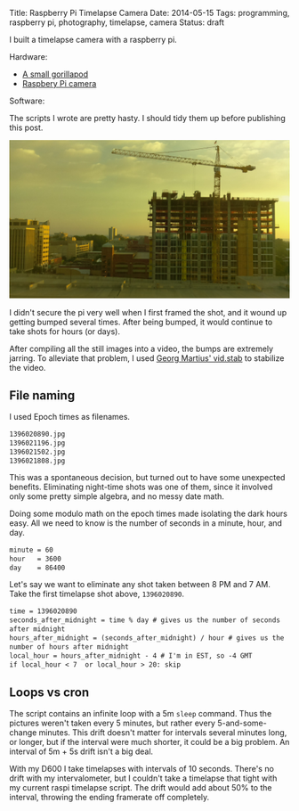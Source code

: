 Title: Raspberry Pi Timelapse Camera
Date: 2014-05-15
Tags: programming, raspberry pi, photography, timelapse, camera
Status: draft

I built a timelapse camera with a raspberry pi.

Hardware:

 - [A small gorillapod][1]
 - [Raspbery Pi camera][2]

Software:

The scripts I wrote are pretty hasty.  I should tidy them up before publishing
this post.

![Timelapse scene](/static/images/028/scene_morning_light.jpg "Timelapse scene")

I didn't secure the pi very well when I first framed the shot, and it wound up
getting bumped several times.  After being bumped, it would continue to take
shots for hours (or days).

After compiling all the still images into a video, the bumps are extremely
jarring.  To alleviate that problem, I used [Georg Martius' vid.stab][3] to
stabilize the video.

File naming
-----------

I used Epoch times as filenames.

    1396020890.jpg
    1396021196.jpg
    1396021502.jpg
    1396021808.jpg

This was a spontaneous decision, but turned out to have some unexpected
benefits.  Eliminating night-time shots was one of them, since it involved only
some pretty simple algebra, and no messy date math.

Doing some modulo math on the epoch times made isolating the dark hours easy.
All we need to know is the number of seconds in a minute, hour, and day.

    minute = 60
    hour   = 3600
    day    = 86400

Let's say we want to eliminate any shot taken between 8 PM and 7 AM.  Take the
first timelapse shot above, `1396020890`.

    time = 1396020890
    seconds_after_midnight = time % day # gives us the number of seconds after midnight
    hours_after_midnight = (seconds_after_midnight) / hour # gives us the number of hours after midnight
    local_hour = hours_after_midnight - 4 # I'm in EST, so -4 GMT
    if local_hour < 7  or local_hour > 20: skip

Loops vs cron
-------------

The script contains an infinite loop with a 5m `sleep` command.  Thus the
pictures weren't taken every 5 minutes, but rather every 5-and-some-change
minutes.  This drift doesn't matter for intervals several minutes long, or
longer, but if the interval were much shorter, it could be a big problem.  An
interval of 5m + 5s drift isn't a big deal.

With my D600 I take timelapses with intervals of 10 seconds.  There's no drift
with my intervalometer, but I couldn't take a timelapse that tight with my
current raspi timelapse script.  The drift would add about 50% to the interval,
throwing the ending framerate off completely.


[1]: http://amzn.com/B008YE0HAW
[2]: http://www.raspberrypi.org/product/camera-module/
[3]: http://public.hronopik.de/vid.stab/features.php?lang=en "video stabilization in linux"
